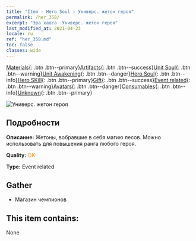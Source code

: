 ```yaml
---
title: "Item - Hero Soul - Универс. жетон героя"
permalink: /her_358/
excerpt: "Эра хаоса  Универс. жетон героя"
last_modified_at: 2021-04-23
locale: ru
ref: "her_358.md"
toc: false
classes: wide
---
```

 [Materials](/ItemsRU/){: .btn .btn--primary}[Artifacts](/ItemsRU/Artifacts/){: .btn .btn--success}[Unit Soul](/ItemsRU/UnitSoul/){: .btn .btn--warning}[Unit Awakening](/ItemsRU/UnitAwakening/){: .btn .btn--danger}[Hero Soul](/ItemsRU/HeroSoul/){: .btn .btn--info}[Hero SKill](/ItemsRU/HeroSkill/){: .btn .btn--primary}[Gift](/ItemsRU/Gift/){: .btn .btn--success}[Event related](/ItemsRU/Events/){: .btn .btn--warning}[Avatars](/ItemsRU/Avatars/){: .btn .btn--danger}[Consumables](/ItemsRU/Consumables/){: .btn .btn--info}[Unknown](/ItemsRU/Unknown/){: .btn .btn--primary}

 ![Универс. жетон героя](/images/t/i_tool_3002.png)

## Подробности
 **Описание:** Жетоны, вобравшие в себя магию лесов. Можно использовать для повышения ранга любого героя.

 **Quality:** <span style="color: #FF8C00">OK</span>

 **Type:** Event related

## Gather

*    Магазин чемпионов 

## This item contains:

  None


